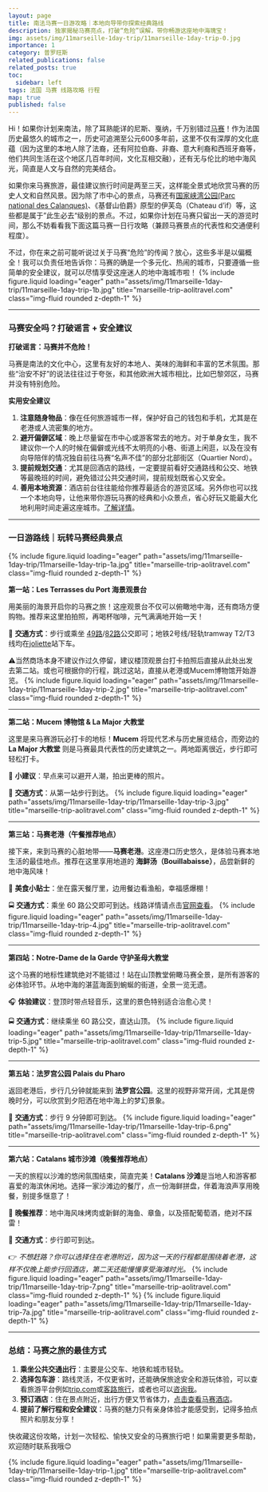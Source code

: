 ```yaml
---
layout: page
title: 南法马赛一日游攻略｜本地向导带你探索经典路线
description: 独家揭秘马赛亮点，打破“危险”误解，带你畅游这座地中海瑰宝！
img: assets/img/11marseille-1day-trip/11marseille-1day-trip-0.jpg
importance: 1
category: 普罗旺斯
related_publications: false
related_posts: true
toc:
  sidebar: left
tags: 法国 马赛 线路攻略 行程
map: true
published: false
---
```


Hi！如果你计划来南法，除了耳熟能详的尼斯、戛纳，千万别错过[马赛](https://zh.wikipedia.org/wiki/%E9%A9%AC%E8%B5%9B)！作为法国历史最悠久的城市之一，历史可追溯至公元600多年前，这里不仅有深厚的文化底蕴（因为这里的本地人除了法裔，还有阿拉伯裔、非裔、意大利裔和西班牙裔等，他们共同生活在这个地区几百年时间，文化互相交融），还有无与伦比的地中海风光，简直是人文与自然的完美结合。

如果你来马赛旅游，最佳建议旅行时间是两至三天，这样能全景式地欣赏马赛的历史人文和自然风景。因为除了市中心的景点，马赛还有[国家峡湾公园(Parc national des Calanques)](https://zhuanlan.zhihu.com/p/11634437366)、《基督山伯爵》原型的伊芙岛（Chateau d’if）等，这些都是属于”此生必去“级别的景点。不过，如果你计划在马赛只留出一天的游览时间，那么不妨看看我下面这篇马赛一日行攻略（兼顾马赛景点的代表性和交通便利程度）。

不过，你在来之前可能听说过关于马赛“危险”的传闻？放心，这些多半是以偏概全！我可以负责任地告诉你：马赛的确是一个多元化、热闹的城市，只要遵循一些简单的安全建议，就可以尽情享受这座迷人的地中海城市啦！
{% include figure.liquid loading="eager" path="assets/img/11marseille-1day-trip/11marseille-1day-trip-1b.jpg" title="marseille-trip-aolitravel.com" class="img-fluid rounded z-depth-1" %}

---

### **马赛安全吗？打破谣言 + 安全建议**

**打破谣言：马赛并不危险！**

马赛是南法的文化中心，这里有友好的本地人、美味的海鲜和丰富的艺术氛围。那些“治安不好”的说法往往过于夸张，和其他欧洲大城市相比，比如巴黎郊区，马赛并没有特别危险。

**实用安全建议**

1. **注意随身物品**：像在任何旅游城市一样，保护好自己的钱包和手机，尤其是在老港或人流密集的地方。
2. **避开偏僻区域**：晚上尽量留在市中心或游客常去的地方。对于单身女生，我不建议你一个人的时候在偏僻或光线不太明亮的小巷、街道上闲逛，以及在没有向导陪伴的情况独自前往马赛“名声不佳”的部分北部街区（Quartier Nord）。
3. **提前规划交通**：尤其是回酒店的路线，一定要提前看好交通路线和公交、地铁等最晚班的时间，避免错过公共交通时间，提前规划既省心又安全。
4. **善用本地资源**：酒店前台往往能给你推荐最适合的游览区域。另外你也可以找一个本地向导，让他来带你游玩马赛的经典和小众景点，省心好玩又能最大化地利用时间走遍这座城市。[了解详情](https://www.notion.so/17a64dd2e06380219cb7ed0996598191?pvs=21)。

---

### **一日游路线｜玩转马赛经典景点**
{% include figure.liquid loading="eager" path="assets/img/11marseille-1day-trip/11marseille-1day-trip-1a.jpg" title="marseille-trip-aolitravel.com" class="img-fluid rounded z-depth-1" %}

**第一站：Les Terrasses du Port 海景观景台**

用美丽的海景开启你的马赛之旅！这座观景台不仅可以俯瞰地中海，还有商场方便购物。推荐来这里拍拍照，再喝杯咖啡，元气满满地开始一天！

🚶 **交通方式**：步行或乘坐 [49路](https://www.rtm.fr/plan/ligne-49?nt=RTM)/[82路](https://www.rtm.fr/plan/ligne-82?nt=RTM)公交即可；地铁2号线/轻轨tramway T2/T3线均在[joliette](https://www.rtm.fr/plans)站下车。

⚠️当然商场本身不建议作过久停留，建议楼顶观景台打卡拍照后直接从此处出发去第二站。或也可根据你的行程，跳过这站，直接从老港或Mucem博物馆开始游览。
{% include figure.liquid loading="eager" path="assets/img/11marseille-1day-trip/11marseille-1day-trip-2.jpg" title="marseille-trip-aolitravel.com" class="img-fluid rounded z-depth-1" %}


---

**第二站：Mucem 博物馆 & La Major 大教堂**

这里是来马赛游玩必打卡的地标！**Mucem** 将现代艺术与历史展览结合，而旁边的 **La Major 大教堂** 则是马赛最具代表性的历史建筑之一。两地距离很近，步行即可轻松打卡。

📸 **小建议**：早点来可以避开人潮，拍出更棒的照片。

🚶 **交通方式**：从第一站步行到达。
{% include figure.liquid loading="eager" path="assets/img/11marseille-1day-trip/11marseille-1day-trip-3.jpg" title="marseille-trip-aolitravel.com" class="img-fluid rounded z-depth-1" %}


---

**第三站：马赛老港（午餐推荐地点）**

接下来，来到马赛的心脏地带——**马赛老港**。这座港口历史悠久，是体验马赛本地生活的最佳地点。推荐在这里享用地道的 **海鲜汤（Bouillabaisse）**，品尝新鲜的地中海风味！

🍴 **美食小贴士**：坐在露天餐厅里，边用餐边看渔船，幸福感爆棚！

🚍 **交通方式**：乘坐 60 路公交即可到达。线路详情请点击[官网查看](https://www.rtm.fr/plan/ligne-60?nt=RTM)。
{% include figure.liquid loading="eager" path="assets/img/11marseille-1day-trip/11marseille-1day-trip-4.jpg" title="marseille-trip-aolitravel.com" class="img-fluid rounded z-depth-1" %}

---

**第四站：Notre-Dame de la Garde 守护圣母大教堂**

这个马赛的地标性建筑绝对不能错过！站在山顶教堂俯瞰马赛全景，是所有游客的必体验环节。从地中海的湛蓝海面到蜿蜒的街道，全景一览无遗。

🎧 **体验建议**：登顶时带点轻音乐，这里的景色特别适合治愈心灵！

🚍 **交通方式**：继续乘坐 60 路公交，直达山顶。
{% include figure.liquid loading="eager" path="assets/img/11marseille-1day-trip/11marseille-1day-trip-5.jpg" title="marseille-trip-aolitravel.com" class="img-fluid rounded z-depth-1" %}

---

**第五站：法罗宫公园 Palais du Pharo**

返回老港后，步行几分钟就能来到 **法罗宫公园**。这里的视野非常开阔，尤其是傍晚时分，可以欣赏到夕阳洒在地中海上的梦幻景象。

🚶 **交通方式**：步行 9 分钟即可到达。
{% include figure.liquid loading="eager" path="assets/img/11marseille-1day-trip/11marseille-1day-trip-6.png" title="marseille-trip-aolitravel.com" class="img-fluid rounded z-depth-1" %}

---

**第六站：Catalans 城市沙滩（晚餐推荐地点）**

一天的旅程以沙滩的悠闲氛围结束，简直完美！**Catalans 沙滩**是当地人和游客都喜爱的海滨休闲地。选择一家沙滩边的餐厅，点一份海鲜拼盘，伴着海浪声享用晚餐，别提多惬意了！

🍴 **晚餐推荐**：地中海风味烤肉或新鲜的海鱼、章鱼，以及搭配葡萄酒，绝对不踩雷！

🚶 **交通方式**：步行即可到达。

👉 *不想赶路？你可以选择住在老港附近，因为这一天的行程都是围绕着老港，这样不仅晚上能步行回酒店，第二天还能慢慢享受海滩时光。*
{% include figure.liquid loading="eager" path="assets/img/11marseille-1day-trip/11marseille-1day-trip-7.png" title="marseille-trip-aolitravel.com" class="img-fluid rounded z-depth-1" %}
{% include figure.liquid loading="eager" path="assets/img/11marseille-1day-trip/11marseille-1day-trip-7a.jpg" title="marseille-trip-aolitravel.com" class="img-fluid rounded z-depth-1" %}

---

### **总结：马赛之旅的最佳方式**

1. **乘坐公共交通出行**：主要是公交车、地铁和城市轻轨。
2. **选择包车游**：路线灵活，不仅更省时，还能确保旅途安全和游玩体验，可以查看旅游平台例如[trip.com](https://www.trip.com/t/PPFZ9wK5DO2)或[客路旅行](https://affiliate.klook.com/redirect?aid=81133&aff_adid=981519&k_site=https%3A%2F%2Fwww.klook.com%2Fsearch%2Fresult%2F%3Fquery%3Dmarseille%26spm%3DHome.TopSearchBar%3Aany%3A%3AMwebMainBanner%3ATopSearchBar.SearchBtn%26clickId%3Dcf224c0b44)，或者也可以[咨询我](https://aolitravel.com/)。
3. **预订酒店**：住在景点附近，出行方便又节省体力，[点击查看马赛酒店](https://www.trip.com/t/XDajxuE5DO2)。
4. **提前了解行程和安全建议**：马赛的魅力只有亲身体验才能感受到，记得多拍点照片和朋友分享！

快收藏这份攻略，计划一次轻松、愉快又安全的马赛旅行吧！如果需要更多帮助，欢迎随时联系我哦😊

{% include figure.liquid loading="eager" path="assets/img/11marseille-1day-trip/11marseille-1day-trip-1.jpg" title="marseille-trip-aolitravel.com" class="img-fluid rounded z-depth-1" %}
